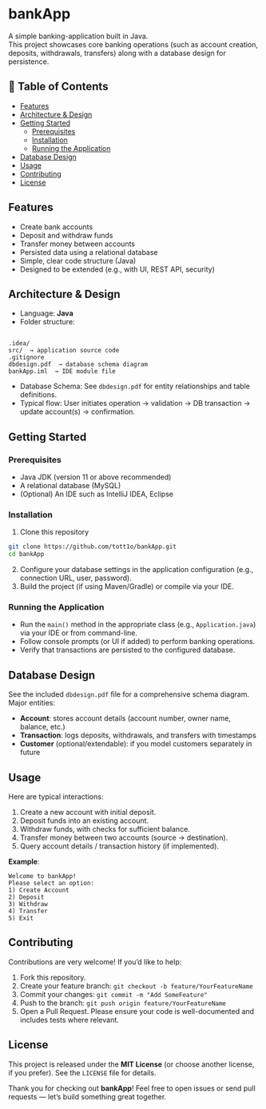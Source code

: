 
# bankApp

A simple banking-application built in Java.  
This project showcases core banking operations (such as account creation, deposits, withdrawals, transfers) along with a database design for persistence.

## 🧾 Table of Contents

- [Features](#features)  
- [Architecture & Design](#architecture--design)  
- [Getting Started](#getting-started)  
  - [Prerequisites](#prerequisites)  
  - [Installation](#installation)  
  - [Running the Application](#running-the-application)  
- [Database Design](#database-design)  
- [Usage](#usage)  
- [Contributing](#contributing)  
- [License](#license)

## Features

- Create bank accounts  
- Deposit and withdraw funds  
- Transfer money between accounts  
- Persisted data using a relational database  
- Simple, clear code structure (Java)  
- Designed to be extended (e.g., with UI, REST API, security)  

## Architecture & Design

- Language: **Java**  
- Folder structure:  
```

.idea/
src/  → application source code
.gitignore
dbdesign.pdf  → database schema diagram
bankApp.iml  → IDE module file

````
- Database Schema: See `dbdesign.pdf` for entity relationships and table definitions.  
- Typical flow: User initiates operation → validation → DB transaction → update account(s) → confirmation.

## Getting Started

### Prerequisites

- Java JDK (version 11 or above recommended)  
- A relational database (MySQL)  
- (Optional) An IDE such as IntelliJ IDEA, Eclipse  

### Installation

1. Clone this repository  
 ```bash
 git clone https://github.com/tott1o/bankApp.git
 cd bankApp
````

2. Configure your database settings in the application configuration (e.g., connection URL, user, password).
3. Build the project (if using Maven/Gradle) or compile via your IDE.

### Running the Application

* Run the `main()` method in the appropriate class (e.g., `Application.java`) via your IDE or from command-line.
* Follow console prompts (or UI if added) to perform banking operations.
* Verify that transactions are persisted to the configured database.

## Database Design

See the included `dbdesign.pdf` file for a comprehensive schema diagram.
Major entities:

* **Account**: stores account details (account number, owner name, balance, etc.)
* **Transaction**: logs deposits, withdrawals, and transfers with timestamps
* **Customer** (optional/extendable): if you model customers separately in future

## Usage

Here are typical interactions:

1. Create a new account with initial deposit.
2. Deposit funds into an existing account.
3. Withdraw funds, with checks for sufficient balance.
4. Transfer money between two accounts (source → destination).
5. Query account details / transaction history (if implemented).

**Example**:

```
Welcome to bankApp!
Please select an option:
1) Create Account
2) Deposit
3) Withdraw
4) Transfer
5) Exit
```

## Contributing

Contributions are very welcome! If you’d like to help:

1. Fork this repository.
2. Create your feature branch: `git checkout -b feature/YourFeatureName`
3. Commit your changes: `git commit -m "Add SomeFeature"`
4. Push to the branch: `git push origin feature/YourFeatureName`
5. Open a Pull Request.
   Please ensure your code is well-documented and includes tests where relevant.

## License

This project is released under the **MIT License** (or choose another license, if you prefer).
See the `LICENSE` file for details.


Thank you for checking out **bankApp**!
Feel free to open issues or send pull requests — let’s build something great together.

```

